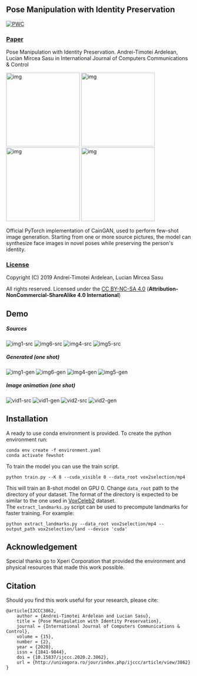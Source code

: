 ## Pose Manipulation with Identity Preservation
[![PWC](https://img.shields.io/endpoint.svg?url=https://paperswithcode.com/badge/pose-manipulation-with-identity-preservation-1/talking-head-generation-on-voxceleb2-8-shot)](https://paperswithcode.com/sota/talking-head-generation-on-voxceleb2-8-shot?p=pose-manipulation-with-identity-preservation-1)

### [Paper](http://www.univagora.ro/jour/index.php/ijccc/article/view/3862)
Pose Manipulation with Identity Preservation. Andrei-Timotei Ardelean, Lucian Mircea Sasu in 
International Journal of Computers Communications & Control

<img src="demo/2-src.png" width="200" alt="img"/>
<img src="demo/2-gen.png" width="200" alt="img"/>
<img src="demo/3-gen.png" width="200" alt="img"/>
<img src="demo/3-gen.png" width="200" alt="img"/>


Official PyTorch implementation of CainGAN, used to perform few-shot image generation. Starting from one or more source pictures, 
the model can synthesize face images in novel poses while preserving the person's identity.


### [License](https://github.com/TArdelean/CainGAN/blob/master/LICENSE.md)

Copyright (C) 2019 Andrei-Timotei Ardelean, Lucian Mircea Sasu

All rights reserved.
Licensed under the [CC BY-NC-SA 4.0](https://creativecommons.org/licenses/by-nc-sa/4.0/legalcode) (**Attribution-NonCommercial-ShareAlike 4.0 International**)

## Demo
##### Sources
![img1-src] ![img6-src] ![img4-src] ![img5-src]
##### Generated (one shot)
![img1-gen] ![img6-gen] ![img4-gen] ![img5-gen]

##### Image animation (one shot)
![vid1-src] ![vid1-gen] ![vid2-src] ![vid2-gen]

## Installation
A ready to use conda environment is provided. To create the python environment run:
```
conda env create -f environment.yaml
conda activate fewshot
```

To train the model you can use the train script.
```
python train.py --K 8 --cuda_visible 0 --data_root vox2selection/mp4 
```
This will train an 8-shot model on GPU 0.
Change `data_root` path to the directory of your dataset. The format of the directory is expected to be similar to the 
one used in [VoxCeleb2](http://www.robots.ox.ac.uk/~vgg/data/voxceleb/vox2.html) dataset.  
The `extract_landmarks.py` script can be used to precompute landmarks for faster training. For example:
```
python extract_landmarks.py --data_root vox2selection/mp4 --output_path vox2selection/land --device 'cuda'
```

## Acknowledgement
Special thanks go to Xperi Corporation that provided the environment and physical resources that made this work possible.


## Citation
Should you find this work useful for your research, please cite:
```
@article{IJCCC3862,
	author = {Andrei-Timotei Ardelean and Lucian Sasu},
	title = {Pose Manipulation with Identity Preservation},
	journal = {International Journal of Computers Communications & Control},
	volume = {15},
	number = {2},
	year = {2020},
	issn = {1841-9844},
	doi = {10.15837/ijccc.2020.2.3862},
	url = {http://univagora.ro/jour/index.php/ijccc/article/view/3862}
}
```

[img1-src]: demo/1-src.png
[img1-gen]: demo/1-gen.png
[img2-src]: demo/2-src.png
[img2-gen]: demo/2-gen.png
[img3-src]: demo/3-src.png
[img3-gen]: demo/3-gen.png
[img4-src]: demo/4-src.png
[img4-gen]: demo/4-gen.png
[img5-src]: demo/5-src.png
[img5-gen]: demo/5-gen.png
[img6-src]: demo/6-src.png
[img6-gen]: demo/6-gen.png
[img7-src]: demo/7-src.png
[img7-gen]: demo/7-gen.png

[vid1-src]: demo/monalisa-src.jpg
[vid1-gen]: demo/monalisa.gif
[vid2-src]: demo/vincenzo-src.jpg
[vid2-gen]: demo/vincenzo.gif
[vid3-src]: demo/michael-src.jpg
[vid3-gen]: demo/michael.gif
